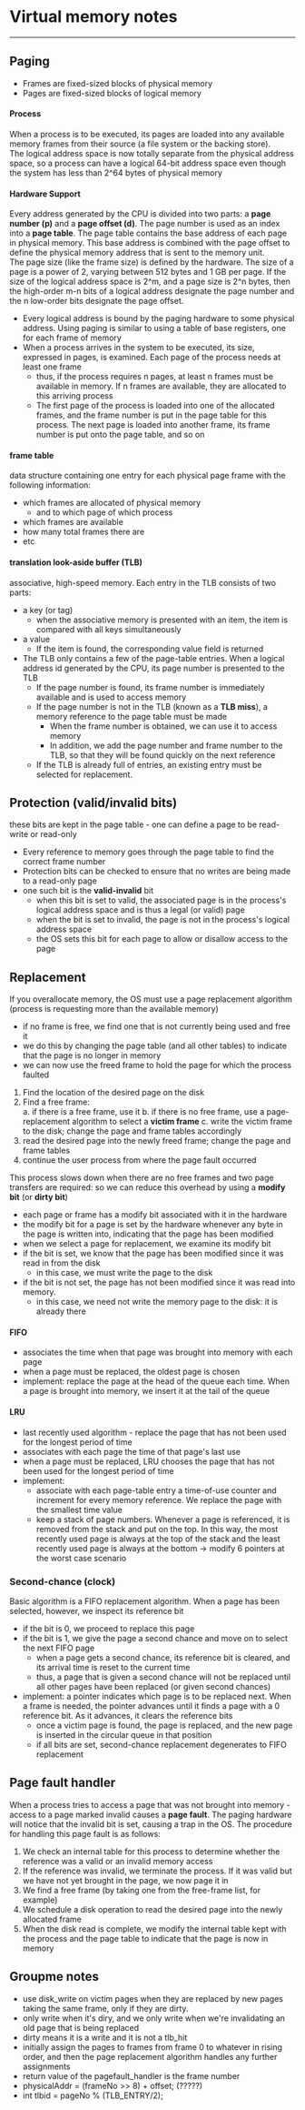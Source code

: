 # Virtual memory notes
---
## Paging
* Frames are fixed-sized blocks of physical memory
* Pages are fixed-sized blocks of logical memory

#### Process  
   When a process is to be executed, its pages are loaded into any available memory frames from their source (a file system or the backing store).  
   The logical address space is now totally separate from the physical address space, so a process can have a logical 64-bit address space even though the system has less than 2^64 bytes of physical memory

#### Hardware Support  
   Every address generated by the CPU is divided into two parts: a **page number (p)** and a **page offset (d)**. The page number is used as an index into a **page table**. The page table contains the base address of each page in physical memory. This base address is combined with the page offset to define the physical memory address that is sent to the memory unit.  
   The page size (like the frame size) is defined by the hardware. The size of a page is a power of 2, varying between 512 bytes and 1 GB per page. If the size of the logical address space is 2^m, and a page size is 2^n bytes, then the high-order m-n bits of a logical address designate the page number and the n low-order bits designate the page offset.
   * Every logical address is bound by the paging hardware to some physical address. Using paging is similar to using a table of base registers, one for each frame of memory
   * When a process arrives in the system to be executed, its size, expressed in pages, is examined. Each page of the process needs at least one frame
     * thus, if the process requires n pages, at least n frames must be available in memory. If n frames are available, they are allocated to this arriving process
     * The first page of the process is loaded into one of the allocated frames, and the frame number is put in the page table for this process. The next page is loaded into another frame, its frame number is put onto the page table, and so on

#### frame table
data structure containing one entry for each physical page frame with the following information:
  * which frames are allocated of physical memory
    * and to which page of which process
  * which frames are available
  * how many total frames there are
  * etc

#### translation look-aside buffer (TLB)
associative, high-speed memory. Each entry in the TLB consists of two parts:
  * a key (or tag)
    * when the associative memory is presented with an item, the item is compared with all keys simultaneously
  * a value
    * If the item is found, the corresponding value field is returned
* The TLB only contains a few of the page-table entries. When a logical address id generated by the CPU, its page number is presented to the TLB
  * If the page number is found, its frame number is immediately available and is used to access memory
  * If the page number is not in the TLB (known as a **TLB miss**), a memory reference to the page table must be made
    * When the frame number is obtained, we can use it to access memory
    * In addition, we add the page number and frame number to the TLB, so that they will be found quickly on the next reference
  * If the TLB is already full of entries, an existing entry must be selected for replacement.

## Protection (valid/invalid bits)
these bits are kept in the page table - one can define a page to be read-write or read-only
* Every reference to memory goes through the page table to find the correct frame number
* Protection bits can be checked to ensure that no writes are being made to a read-only page
* one such bit is the **valid-invalid** bit
  * when this bit is set to valid, the associated page is in the process's logical address space and is thus a legal (or valid) page
  * when the bit is set to invalid, the page is not in the process's logical address space
  * the OS sets this bit for each page to allow or disallow access to the page

## Replacement
If you overallocate memory, the OS must use a page replacement algorithm (process is requesting more than the available memory)
* if no frame is free, we find one that is not currently being used and free it
* we do this by changing the page table (and all other tables) to indicate that the page is no longer in memory
* we can now use the freed frame to hold the page for which the process faulted  


1. Find the location of the desired page on the disk
2. Find a free frame:  
  a. if there is a free frame, use it
  b. if there is no free frame, use a page-replacement algorithm to select a **victim frame**
  c. write the victim frame to the disk; change the page and frame tables accordingly
3. read the desired page into the newly freed frame; change the page and frame tables
4. continue the user process from where the page fault occurred

This process slows down when there are no free frames and two page transfers are required: so we can reduce this overhead by using a **modify bit** (or **dirty bit**)
* each page or frame has a modify bit associated with it in the hardware
* the modify bit for a page is set by the hardware whenever any byte in the page is written into, indicating that the page has been modified
* when we select a page for replacement, we examine its modify bit
* if the bit is set, we know that the page has been modified since it was read in from the disk
  * in this case, we must write the page to the disk
* if the bit is not set, the page has not been modified since it was read into memory.
  * in this case, we need not write the memory page to the disk: it is already there

#### FIFO
* associates the time when that page was brought into memory with each page
* when a page must be replaced, the oldest page is chosen
* implement: replace the page at the head of the queue each time. When a page is brought into memory, we insert it at the tail of the queue

#### LRU
* last recently used algorithm - replace the page that has not been used for the longest period of time
* associates with each page the time of that page's last use
* when a page must be replaced, LRU chooses the page that has not been used for the longest period of time
* implement:
  * associate with each page-table entry a time-of-use counter and increment for every memory reference. We replace the page with the smallest time value
  * keep a stack of page numbers. Whenever a page is referenced, it is removed from the stack and put on the top. In this way, the most recently used page is always at the top of the stack and the least recently used page is always at the bottom -> modify 6 pointers at the worst case scenario

### Second-chance (clock)
Basic algorithm is a FIFO replacement algorithm. When a page has been selected, however, we inspect its reference bit
* if the bit is 0, we proceed to replace this page
* if the bit is 1, we give the page a second chance and move on to select the next FIFO page
  * when a page gets a second chance, its reference bit is cleared, and its arrival time is reset to the current time
  * thus, a page that is given a second chance will not be replaced until all other pages have been replaced (or given second chances)
* implement: a pointer indicates which page is to be replaced next. When a frame is needed, the pointer advances until it finds a page with a 0 reference bit. As it advances, it clears the reference bits
  * once a victim page is found, the page is replaced, and the new page is inserted in the circular queue in that position
  * if all bits are set, second-chance replacement degenerates to FIFO replacement

## Page fault handler
When a process tries to access a page that was not brought into memory - access to a page marked invalid causes a **page fault**. The paging hardware will notice that the invalid bit is set, causing a trap in the OS. The procedure for handling this page fault is as follows:
  1. We check an internal table for this process to determine whether the reference was a valid or an invalid memory access
  2. If the reference was invalid, we terminate the process. If it was valid but we have not yet brought in the page, we now page it in
  3. We find a free frame (by taking one from the free-frame list, for example)
  4. We schedule a disk operation to read the desired page into the newly allocated frame
  5. When the disk read is complete, we modify the internal table kept with the process and the page table to indicate that the page is now in memory

## Groupme notes
* use disk_write on victim pages when they are replaced by new pages taking the same frame, only if they are dirty.
* only write when it's diry, and we only write when we're invalidating an old page that is being replaced
* dirty means it is a write and it is not a tlb_hit
* initially assign the pages to frames from frame 0 to whatever in rising order, and then the page replacement algorithm handles any further assignments
* return value of the pagefault_handler is the frame number  
* physicalAddr = (frameNo >> 8) + offset; (?????)
* int tlbid = pageNo % (TLB_ENTRY/2);
